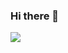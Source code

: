 ### Hi there 👋




<img align="center" src="https://github-readme-stats.vercel.app/api/<top-langs>/?username=<mathalves23>&theme=<top-langs>" />
